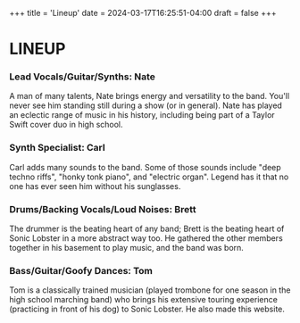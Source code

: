 +++
title = 'Lineup'
date = 2024-03-17T16:25:51-04:00
draft = false
+++

# LINEUP

### Lead Vocals/Guitar/Synths: Nate

A man of many talents, Nate brings energy and versatility to the band. You'll never see him standing still during a show (or in general). Nate has played an eclectic range of music in his history, including being part of a Taylor Swift cover duo in high school.

### Synth Specialist: Carl

Carl adds many sounds to the band. Some of those sounds include "deep techno riffs", "honky tonk piano", and "electric organ". Legend has it that no one has ever seen him without his sunglasses.

### Drums/Backing Vocals/Loud Noises: Brett

The drummer is the beating heart of any band; Brett is the beating heart of Sonic Lobster in a more abstract way too. He gathered the other members together in his basement to play music, and the band was born.

### Bass/Guitar/Goofy Dances: Tom

Tom is a classically trained musician (played trombone for one season in the high school marching band) who brings his extensive touring experience (practicing in front of his dog) to Sonic Lobster. He also made this website.